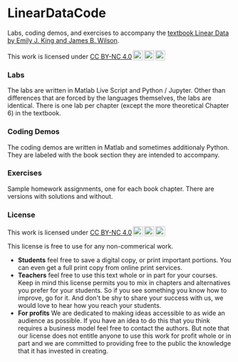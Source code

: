 # LinearDataCode
Labs, coding demos, and exercises to accompany the <a href="https://lineardata.space/">textbook Linear Data by Emily J. King and James B. Wilson</a>.

 <p xmlns:cc="http://creativecommons.org/ns#" >This work is licensed under <a href="http://creativecommons.org/licenses/by-nc/4.0/?ref=chooser-v1" target="_blank" rel="license noopener noreferrer" style="display:inline-block;">CC BY-NC 4.0<img style="height:22px!important;margin-left:3px;vertical-align:text-bottom;" src="https://mirrors.creativecommons.org/presskit/icons/cc.svg?ref=chooser-v1"><img style="height:22px!important;margin-left:3px;vertical-align:text-bottom;" src="https://mirrors.creativecommons.org/presskit/icons/by.svg?ref=chooser-v1"><img style="height:22px!important;margin-left:3px;vertical-align:text-bottom;" src="https://mirrors.creativecommons.org/presskit/icons/nc.svg?ref=chooser-v1"></a></p> 

### Labs

The labs are written in Matlab Live Script and Python / Jupyter.  Other than differences that are forced by the languages themselves, the labs are identical.  There is one lab per chapter (except the more theoretical Chapter 6) in the textbook.

### Coding Demos

The coding demos are written in Matlab and sometimes additionaly Python.  They are labeled with the book section they are intended to accompany.

### Exercises

Sample homework assignments, one for each book chapter.  There are versions with solutions and without.

### License

 <p xmlns:cc="http://creativecommons.org/ns#" >This work is licensed under <a href="http://creativecommons.org/licenses/by-nc/4.0/?ref=chooser-v1" target="_blank" rel="license noopener noreferrer" style="display:inline-block;">CC BY-NC 4.0<img style="height:22px!important;margin-left:3px;vertical-align:text-bottom;" src="https://mirrors.creativecommons.org/presskit/icons/cc.svg?ref=chooser-v1"><img style="height:22px!important;margin-left:3px;vertical-align:text-bottom;" src="https://mirrors.creativecommons.org/presskit/icons/by.svg?ref=chooser-v1"><img style="height:22px!important;margin-left:3px;vertical-align:text-bottom;" src="https://mirrors.creativecommons.org/presskit/icons/nc.svg?ref=chooser-v1"></a></p> 

This license is free to use for any non-commerical work.  
 - **Students** feel free to save a digital copy, or print important portions.  You can even get a full print copy from online print services.
 - **Teachers** feel free to use this text whole or in part for your courses.  Keep in mind this license permits you to mix in chapters and alternatives you prefer for your students. So if you see something you know how to improve, go for it.  And don't be shy to share your success with us, we would love to hear how you reach your students.
 - **For profits** We are dedicated to making ideas accessible to as wide an audience as possible.  If you have an idea to do this that you think requires a business model feel free to contact the authors. But note that our license does not entitle anyone to use this work for profit whole or in part and we are committed to providing free to the public the knowledge that it has invested in creating.
